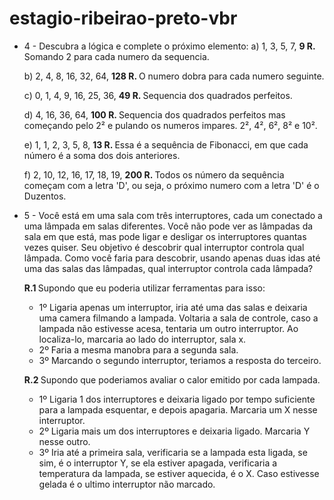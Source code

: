 # estagio-ribeirao-preto-vbr

- 4 - Descubra a lógica e complete o próximo elemento:
  a) 1, 3, 5, 7, <b> 9 </b>
   <b> R. </b> Somando 2 para cada numero da sequencia. </b>
   
  b) 2, 4, 8, 16, 32, 64, <b> 128 </b>
    <b> R. </b> O numero dobra para cada numero seguinte. </b>
    
  c) 0, 1, 4, 9, 16, 25, 36, <b> 49 </b>
      <b> R. </b> Sequencia dos quadrados perfeitos. 
  
  d) 4, 16, 36, 64, <b> 100 </b>
    <b> R.  </b> Sequencia dos quadrados perfeitos mas começando pelo 2² e pulando os numeros impares. 2², 4², 6², 8² e 10².
    
  e) 1, 1, 2, 3, 5, 8, <b> 13 </b>
    <b> R. </b> Essa é a sequência de Fibonacci, em que cada número é a soma dos dois anteriores.
    
  f) 2, 10, 12, 16, 17, 18, 19, <b> 200 </b>
    <b> R. </b> Todos os número da sequência começam com a letra 'D', ou seja, o próximo numero com a letra 'D' é o Duzentos.

- 5 - Você está em uma sala com três interruptores, cada um conectado a uma lâmpada em salas diferentes. Você não pode ver as lâmpadas da sala em que está, mas pode ligar e desligar os interruptores quantas vezes quiser. Seu objetivo é descobrir qual interruptor controla qual lâmpada. 
Como você faria para descobrir, usando apenas duas idas até uma das salas das lâmpadas, qual interruptor controla cada lâmpada?

  <b> R.1 </b> Supondo que eu poderia utilizar ferramentas para isso:
  - 1º Ligaria apenas um interruptor, iria até uma das salas e deixaria uma camera filmando a lampada. Voltaria a sala de controle, caso a lampada não estivesse acesa, tentaria um outro interruptor. Ao localiza-lo, marcaria ao lado do interruptor, sala x.
  - 2º Faria a mesma manobra para a segunda sala.
  - 3º Marcando o segundo interruptor, teriamos a resposta do terceiro.
  
  <b> R.2 </b> Supondo que poderiamos avaliar o calor emitido por cada lampada.
  - 1º Ligaria 1 dos interruptores e deixaria ligado por tempo suficiente para a lampada esquentar, e depois apagaria. Marcaria um X nesse interruptor.
  - 2º Ligaria mais um dos interruptores e deixaria ligado. Marcaria Y nesse outro.
  - 3º Iria até a primeira sala, verificaria se a lampada esta ligada, se sim, é o interruptor Y, se ela estiver apagada, verificaria a temperatura da lampada, se estiver aquecida, é o X. Caso estivesse gelada é o ultimo interruptor não marcado.

